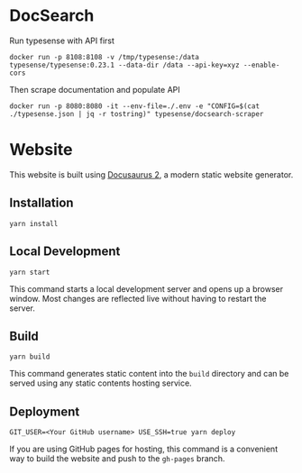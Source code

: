 # DocSearch

Run typesense with API first
```console
docker run -p 8108:8108 -v /tmp/typesense:/data typesense/typesense:0.23.1 --data-dir /data --api-key=xyz --enable-cors
```

Then scrape documentation and populate API
```console
docker run -p 8080:8080 -it --env-file=./.env -e "CONFIG=$(cat ./typesense.json | jq -r tostring)" typesense/docsearch-scraper
```

# Website

This website is built using [Docusaurus 2](https://docusaurus.io/), a modern static website generator.

## Installation

```console
yarn install
```

## Local Development

```console
yarn start
```

This command starts a local development server and opens up a browser window. Most changes are reflected live without having to restart the server.

## Build

```console
yarn build
```

This command generates static content into the `build` directory and can be served using any static contents hosting service.

## Deployment

```console
GIT_USER=<Your GitHub username> USE_SSH=true yarn deploy
```

If you are using GitHub pages for hosting, this command is a convenient way to build the website and push to the `gh-pages` branch.